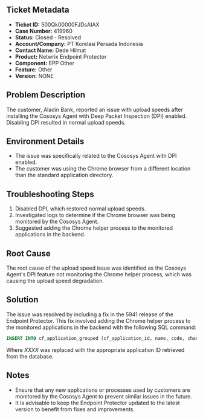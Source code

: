 ## Ticket Metadata
- **Ticket ID:** 500Qk00000FJDsAIAX
- **Case Number:** 419960
- **Status:** Closed - Resolved
- **Account/Company:** PT Korelasi Persada Indonesia
- **Contact Name:** Dede Hilmat
- **Product:** Netwrix Endpoint Protector
- **Component:** EPP Other
- **Feature:** Other
- **Version:** NONE

## Problem Description
The customer, Aladin Bank, reported an issue with upload speeds after installing the Cososys Agent with Deep Packet Inspection (DPI) enabled. Disabling DPI resulted in normal upload speeds.

## Environment Details
- The issue was specifically related to the Cososys Agent with DPI enabled.
- The customer was using the Chrome browser from a different location than the standard application directory.

## Troubleshooting Steps
1. Disabled DPI, which restored normal upload speeds.
2. Investigated logs to determine if the Chrome browser was being monitored by the Cososys Agent.
3. Suggested adding the Chrome helper process to the monitored applications in the backend.

## Root Cause
The root cause of the upload speed issue was identified as the Cososys Agent's DPI feature not monitoring the Chrome helper process, which was causing the upload speed degradation.

## Solution
The issue was resolved by including a fix in the 5941 release of the Endpoint Protector. This fix involved adding the Chrome helper process to the monitored applications in the backend with the following SQL command:

```sql
INSERT INTO cf_application_grouped (cf_application_id, name, code, channel, use_data_exchange_host_process, use_dpi) VALUES (*XXXX*, 'Google Chrome', 'com.google.Chrome.helper', 3, 0, 1);
```

Where *XXXX* was replaced with the appropriate application ID retrieved from the database.

## Notes
- Ensure that any new applications or processes used by customers are monitored by the Cososys Agent to prevent similar issues in the future.
- It is advisable to keep the Endpoint Protector updated to the latest version to benefit from fixes and improvements.